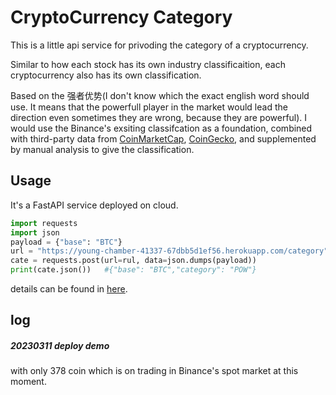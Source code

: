 # CryptoCurrency Category
This is a little api service for privoding the category of a cryptocurrency.

Similar to how each stock has its own industry classificaition, each cryptocurrency also has its own classification.  

Based on the 强者优势(I don't know which the exact english word should use. It means that the powerfull player in the market would lead the direction even sometimes they are wrong, because they are powerful). I would use the Binance's exsiting classifcation as a foundation, combined with third-party data from [CoinMarketCap](https://coinmarketcap.com), [CoinGecko](https://www.coingecko.com), and supplemented by manual analysis to give the classification.
## Usage
It's a FastAPI service deployed on cloud.  
```python
import requests
import json
payload = {"base": "BTC"}
url = "https://young-chamber-41337-67dbb5d1ef56.herokuapp.com/category"
cate = requests.post(url=rul, data=json.dumps(payload))
print(cate.json())   #{"base": "BTC","category": "POW"}
```
details can be found in [here](https://young-chamber-41337-67dbb5d1ef56.herokuapp.com/docs).
## log
##### 20230311 deploy demo
with only 378 coin which is on trading in Binance's spot market at this moment.  